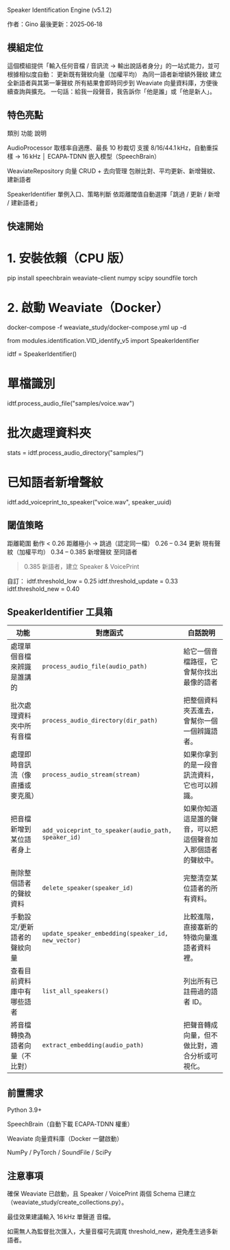 Speaker Identification Engine (v5.1.2)

作者：Gino
最後更新：2025‑06‑18

## 模組定位

這個模組提供「輸入任何音檔 / 音訊流 → 輸出說話者身分」的一站式能力，並可根據相似度自動：
    更新既有聲紋向量（加權平均）
    為同一語者新增額外聲紋
    建立全新語者與其第一筆聲紋
所有結果會即時同步到 Weaviate 向量資料庫，方便後續查詢與擴充。
一句話：給我一段聲音，我告訴你「他是誰」或「他是新人」。

## 特色亮點
類別                 功能                        說明

AudioProcessor      取樣率自適應、最長 10 秒裁切    支援 8/16/44.1 kHz，自動重採樣 → 16 kHz │ ECAPA‑TDNN 嵌入模型（SpeechBrain）

WeaviateRepository  向量 CRUD + 去向管理          包辦比對、平均更新、新增聲紋、建新語者

SpeakerIdentifier   單例入口、策略判斷             依距離閾值自動選擇「跳過 / 更新 / 新增 / 建新語者」

## 快速開始

# 1. 安裝依賴（CPU 版）
pip install speechbrain weaviate-client numpy scipy soundfile torch

# 2. 啟動 Weaviate（Docker）
docker-compose -f weaviate_study/docker-compose.yml up -d

from modules.identification.VID_identify_v5 import SpeakerIdentifier

idtf = SpeakerIdentifier()

# 單檔識別
idtf.process_audio_file("samples/voice.wav")

# 批次處理資料夾
stats = idtf.process_audio_directory("samples/")

# 已知語者新增聲紋
idtf.add_voiceprint_to_speaker("voice.wav", speaker_uuid)

## 閾值策略
距離範圍         動作
< 0.26          距離極小 → 跳過（認定同一檔）
0.26 – 0.34     更新 現有聲紋（加權平均）
0.34 – 0.385    新增聲紋 至同語者
> 0.385         新語者，建立 Speaker & VoicePrint

自訂：
idtf.threshold_low = 0.25
idtf.threshold_update = 0.33
idtf.threshold_new = 0.40

## SpeakerIdentifier 工具箱

| 功能               | 對應函式                                                | 白話說明                           |
| ---------------- | --------------------------------------------------- | ------------------------------ |
| 處理單個音檔來辨識是誰講的    | `process_audio_file(audio_path)`                   | 給它一個音檔路徑，它會幫你找出最像的語者|
| 批次處理資料夾中所有音檔     | `process_audio_directory(dir_path)`                | 把整個資料夾丟進去，會幫你一個一個辨識語者。|
| 處理即時音訊流（像直播或麥克風） | `process_audio_stream(stream)`                  | 如果你拿到的是一段音訊流資料，它也可以辨識。|
| 把音檔新增到某位語者身上     | `add_voiceprint_to_speaker(audio_path, speaker_id)` | 如果你知道這是誰的聲音，可以把這個聲音加入那個語者的聲紋中。|
| 刪除整個語者的聲紋資料 | `delete_speaker(speaker_id)`                             | 完整清空某位語者的所有資料。
| 手動設定/更新語者的聲紋向量   | `update_speaker_embedding(speaker_id, new_vector)`| 比較進階，直接塞新的特徵向量進語者資料裡。
| 查看目前資料庫中有哪些語者    | `list_all_speakers()`                             | 列出所有已註冊過的語者 ID。          |
| 將音檔轉換為語者向量（不比對）  | `extract_embedding(audio_path)`                 | 把聲音轉成向量，但不做比對，適合分析或可視化。|



## 前置需求

Python 3.9+

SpeechBrain（自動下載 ECAPA‑TDNN 權重）

Weaviate 向量資料庫（Docker 一鍵啟動）

NumPy / PyTorch / SoundFile / SciPy

##  注意事項

確保 Weaviate 已啟動，且 Speaker / VoicePrint 兩個 Schema 已建立（weaviate_study/create_collections.py）。

最佳效果建議輸入 16 kHz 單聲道 音檔。

如需無人為監督批次匯入，大量音檔可先調寬 threshold_new，避免產生過多新語者。